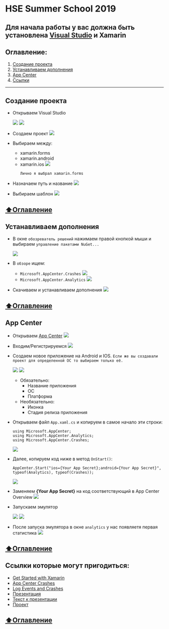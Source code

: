# HSE Summer School 2019
**Для начала работы у вас должна быть установлена [Visual Studio](https://visualstudio.microsoft.com/ru/) и Xamarin**
---
## Оглавление:
1) [Создание проекта](#Создание-проекта)
2) [Устанавливаем дополнения](#Устанавливаем-дополнения)
3) [App Center](#App-Center)
4) [Ссылки](#Ссылки-которые-могут-пригодиться)
---
## Создание проекта
* Открываем Visual Studio

  ![](https://github.com/MatveyPlokhov/HSE-Summer-School-2019/blob/master/Files/01.png)
  ![](https://github.com/MatveyPlokhov/HSE-Summer-School-2019/blob/master/Files/02.png)
* Создаем проект
  ![](https://github.com/MatveyPlokhov/HSE-Summer-School-2019/blob/master/Files/03.png)
* Выбираем между:
  * xamarin.forms
  * xamarin.android
  * xamarin.ios
  ![](https://github.com/MatveyPlokhov/HSE-Summer-School-2019/blob/master/Files/04.png)
    ```
    Лично я выбрал xamarin.forms
    ```
* Назначаем путь и название
  ![](https://github.com/MatveyPlokhov/HSE-Summer-School-2019/blob/master/Files/05.png)
* Выбираем шаблон
  ![](https://github.com/MatveyPlokhov/HSE-Summer-School-2019/blob/master/Files/06.png)
  
[:arrow_up:Оглавление](#Оглавление)
---
## Устанавливаем дополнения
* В окне ```обозреватель решений``` нажимаем правой кнопкой мыши и выбираем ```управление пакетами NuGet...```

  ![](https://github.com/MatveyPlokhov/HSE-Summer-School-2019/blob/master/Files/07.png)
* В ```обзоре``` ищем:
  * ```Microsoft.AppCenter.Crashes```
  ![](https://github.com/MatveyPlokhov/HSE-Summer-School-2019/blob/master/Files/08.png)
  * ```Microsoft.AppCenter.Analytics```
  ![](https://github.com/MatveyPlokhov/HSE-Summer-School-2019/blob/master/Files/09.png)
 * Скачиваем и устанавливаем дополнения
  ![](https://github.com/MatveyPlokhov/HSE-Summer-School-2019/blob/master/Files/10.png)
  
[:arrow_up:Оглавление](#Оглавление)
---
## App Center
* Открываем [App Center](https://appcenter.ms/)
  ![](https://github.com/MatveyPlokhov/HSE-Summer-School-2019/blob/master/Files/11.png)
* Входим/Регистрируемся
  ![](https://github.com/MatveyPlokhov/HSE-Summer-School-2019/blob/master/Files/12.png)
* Создаем новое приложение на Android и IOS. ```Если же вы создавали проект для определенной ОС то выбираем только её.```

  ![](https://github.com/MatveyPlokhov/HSE-Summer-School-2019/blob/master/Files/14.png)
  ![](https://github.com/MatveyPlokhov/HSE-Summer-School-2019/blob/master/Files/15.png)
  * Обязательно:
    * Название приложения
    * ОС
    * Платформа
  * Необязательно:
    * Иконка
    * Стадия релиза приложения
* Открываем файл ```App.xaml.cs``` и копируем в самое начало эти строки:
  ```
  using Microsoft.AppCenter;
  using Microsoft.AppCenter.Analytics;
  using Microsoft.AppCenter.Crashes;
  ```
  ![](https://github.com/MatveyPlokhov/HSE-Summer-School-2019/blob/master/Files/16.png)
* Далее, копируем код ниже в метод ```OnStart()```:
  ```
  AppCenter.Start("ios={Your App Secret};android={Your App Secret}", typeof(Analytics), typeof(Crashes));
  ```  
  ![](https://github.com/MatveyPlokhov/HSE-Summer-School-2019/blob/master/Files/18.png)
* Заменяем **{Your App Secret}** на код соответствующий в App Center Overview
  ![](https://github.com/MatveyPlokhov/HSE-Summer-School-2019/blob/master/Files/17.png)
* Запускаем эмулятор

  ![](https://github.com/MatveyPlokhov/HSE-Summer-School-2019/blob/master/Files/19.png)
  ![](https://github.com/MatveyPlokhov/HSE-Summer-School-2019/blob/master/Files/20.png)
* После запуска эмулятора в окне ```analytics``` у нас появляетя первая статистика
  ![](https://github.com/MatveyPlokhov/HSE-Summer-School-2019/blob/master/Files/21.png)
  
[:arrow_up:Оглавление](#Оглавление)
---
## Ссылки которые могут пригодиться:
* [Get Started with Xamarin](https://docs.microsoft.com/en-us/appcenter/sdk/getting-started/xamarin)
* [App Center Crashes](https://docs.microsoft.com/en-us/appcenter/sdk/crashes/xamarin)
* [Log Events and Crashes](http://patrickgoode.com/log-events-and-crashes-in-xamarin-forms-with-app-center/)
* [Презентация](https://github.com/MatveyPlokhov/HSE-Summer-School-2019/blob/master/Files/DevOps.pptx)
* [Текст к презентации](https://github.com/MatveyPlokhov/HSE-Summer-School-2019/blob/master/Files/DevOps_text.docx)
* [Проект](https://github.com/MatveyPlokhov/HSE-Summer-School-2019/blob/master/Files/FirstApp)

[:arrow_up:Оглавление](#Оглавление)
---

